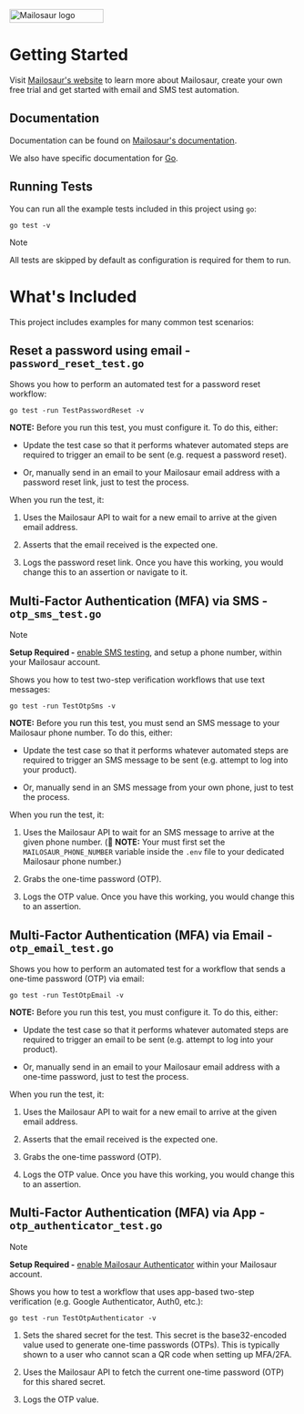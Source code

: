 <p>
<a href="https://mailosaur.com">
<img class="" height="24" width="165" alt="Mailosaur logo" src="https://mailosaur.com/images/logo-color-dark.svg">
</a>
</p>

# Getting Started

Visit [Mailosaur's website](https://mailosaur.com) to learn more about Mailosaur, create your own free trial and get started with email and SMS test automation.

## Documentation

Documentation can be found on [Mailosaur's documentation](https://mailosaur.com/docs).

We also have specific documentation for [Go](https://mailosaur.com/docs/languages/go).

## Running Tests

You can run all the example tests included in this project using `go`:

```
go test -v
```

> [!NOTE]  
> All tests are skipped by default as configuration is required for them to run.

# What's Included

This project includes examples for many common test scenarios:

## Reset a password using email - `password_reset_test.go`

Shows you how to perform an automated test for a password reset workflow:

```
go test -run TestPasswordReset -v
```

**NOTE:** Before you run this test, you must configure it. To do this, either:

- Update the test case so that it performs whatever automated steps are required to trigger an email to be sent (e.g. request a password reset).

- Or, manually send in an email to your Mailosaur email address with a password reset link, just to test the process.

When you run the test, it:

1. Uses the Mailosaur API to wait for a new email to arrive at the given email address.

2. Asserts that the email received is the expected one.

3. Logs the password reset link. Once you have this working, you would change this to an assertion or navigate to it.

## Multi-Factor Authentication (MFA) via SMS - `otp_sms_test.go`

> [!NOTE]  
> **Setup Required -** [enable SMS testing](https://mailosaur.com/app/sms), and setup a phone number, within your Mailosaur account.

Shows you how to test two-step verification workflows that use text messages:

```
go test -run TestOtpSms -v
```

**NOTE:** Before you run this test, you must send an SMS message to your Mailosaur phone number. To do this, either:

- Update the test case so that it performs whatever automated steps are required to trigger an SMS message to be sent (e.g. attempt to log into your product).

- Or, manually send in an SMS message from your own phone, just to test the process.

When you run the test, it:

1. Uses the Mailosaur API to wait for an SMS message to arrive at the given phone number. (🚨 **NOTE:** Your must first set the `MAILOSAUR_PHONE_NUMBER` variable inside the `.env` file to your dedicated Mailosaur phone number.)

2. Grabs the one-time password (OTP).

3. Logs the OTP value. Once you have this working, you would change this to an assertion.

## Multi-Factor Authentication (MFA) via Email - `otp_email_test.go`

Shows you how to perform an automated test for a workflow that sends a one-time password (OTP) via email:

```
go test -run TestOtpEmail -v
```

**NOTE:** Before you run this test, you must configure it. To do this, either:

- Update the test case so that it performs whatever automated steps are required to trigger an email to be sent (e.g. attempt to log into your product).

- Or, manually send in an email to your Mailosaur email address with a one-time password, just to test the process.

When you run the test, it:

1. Uses the Mailosaur API to wait for a new email to arrive at the given email address.

2. Asserts that the email received is the expected one.

3. Grabs the one-time password (OTP).

4. Logs the OTP value. Once you have this working, you would change this to an assertion.

## Multi-Factor Authentication (MFA) via App - `otp_authenticator_test.go`

> [!NOTE]  
> **Setup Required -** [enable Mailosaur Authenticator](https://mailosaur.com/app/authenticator) within your Mailosaur account.

Shows you how to test a workflow that uses app-based two-step verification (e.g. Google Authenticator, Auth0, etc.):

```
go test -run TestOtpAuthenticator -v
```

1. Sets the shared secret for the test. This secret is the base32-encoded value used to generate one-time passwords (OTPs). This is typically shown to a user who cannot scan a QR code when setting up MFA/2FA.

2. Uses the Mailosaur API to fetch the current one-time password (OTP) for this shared secret.

3. Logs the OTP value.
